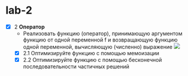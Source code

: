# lab-2

- [x] 2 **Оператор**
	-  Реализовать функцию (оператор), принимающую аргументом функцию от одной переменной f и возвращающую функцию одной переменной, вычисляющую (численно) выражение **![](https://lh7-rt.googleusercontent.com/docsz/AD_4nXeQeoke3_ONP5ofscgW6IrlyyhmaH9vVnlPJi_aedCHVFoVOzH1yx-oaPQ6QJCkLg_2eQLfhKaZysPP1yRTVZ4vKiUTwcKEC2hC8_tNQKj8FcjuCIY7WG8go0Mh9MSjnX4fsIWKVQMGXoOriPCPTtu8Ou2n?key=MOzn1_bKZhqJBtZnSjyAyg)**
	- [x] 2.1 Оптимизируйте функцию с помощью мемоизации
	- [x] 2.2 Оптимизируйте функцию с помощью бесконечной последовательности частичных решений